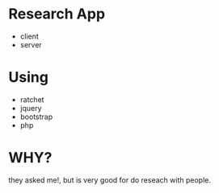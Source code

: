 # Research App

- client
- server

# Using

 - ratchet
 - jquery
 - bootstrap
 - php
 
# WHY?
  
  they asked me!, but is very good for do reseach with people.
  
  